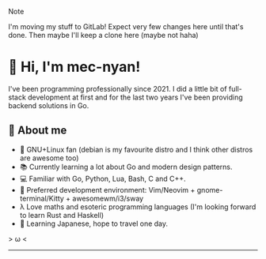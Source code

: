 > [!Note]
> I'm moving my stuff to GitLab!
> Expect very few changes here until that's done. Then maybe I'll keep a clone here (maybe not haha)

# 👋 Hi, I'm mec-nyan!

I've been programming professionally since 2021. I did a little bit of full-stack development at first and for the last two years I've been providing backend solutions in Go.

## 🌟 About me

- 🐧 GNU+Linux fan (debian is my favourite distro and I think other distros are awesome too)
- 📚 Currently learning a lot about Go and modern design patterns.
- 💻 Familiar with Go, Python, Lua, Bash, C and C++.
- 🔧 Preferred development environment: Vim/Neovim + gnome-terminal/Kitty + awesomewm/i3/sway
- λ  Love maths and esoteric programming languages (I'm looking forward to learn Rust and Haskell)
- 🌸 Learning Japanese, hope to travel one day.



\> ω <

---



<!---
mec-nyan/mec-nyan is a ✨ special ✨ repository because its `README.md` (this file) appears on your GitHub profile.
You can click the Preview link to take a look at your changes.
--->
